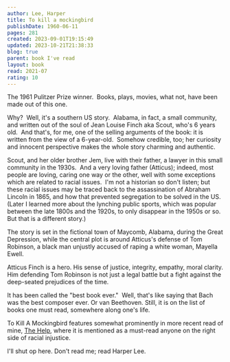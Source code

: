 ```yaml
---  
author: Lee, Harper  
title: To kill a mockingbird  
publishDate: 1960-06-11  
pages: 281  
created: 2023-09-01T19:15:49  
updated: 2023-10-21T21:38:33  
blog: true  
parent: book I've read  
layout: book  
read: 2021-07  
rating: 10  
---  
```

  
The 1961 Pulitzer Prize winner.  Books, plays, movies, what not, have been made out of this one.     
  
Why?  Well, it's a southern US story.  Alabama, in fact, a small community, and written out of the soul of Jean Louise Finch aka Scout, who's 6 years old.  And that's, for me, one of the selling arguments of the book: it is written from the view of a 6-year-old.  Somehow credible, too; her curiosity and innocent perspective makes the whole story charming and authentic.  
  
Scout, and her older brother Jem, live with their father, a lawyer in this small community in the 1930s.  And a very loving father (Atticus); indeed, most people are loving, caring one way or the other, well with some exceptions which are related to racial issues.  I'm not a historian so don't listen; but these racial issues may be traced back to the assassination of Abraham Lincoln in 1865, and how that prevented segregation to be solved in the US.  (Later I learned more about the lynching public sports, which was popular between the late 1800s and the 1920s, to only disappear in the 1950s or so.  But that is a different story.)    
  
The story is set in the fictional town of Maycomb, Alabama, during the Great Depression, while the central plot is around Atticus's defense of Tom Robinson, a black man unjustly accused of raping a white woman, Mayella Ewell.  
  
Atticus Finch is a hero. His sense of justice, integrity, empathy, moral clarity. Him defending Tom Robinson is not just a legal battle but a fight against the deep-seated prejudices of the time.   
  
It has been called the "best book ever."  Well, that's like saying that Bach was the best composer ever. Or van Beethoven. Still, it is on the list of books one must read, somewhere along one's life.  
  
To Kill A Mockingbird features somewhat prominently in more recent read of mine, [The Help](./Kathryn%20Stockett,%20The%20Help.md), where it is mentioned as a must-read anyone on the right side of racial injustice.   
  
I'll shut op here.  Don't read me; read Harper Lee.